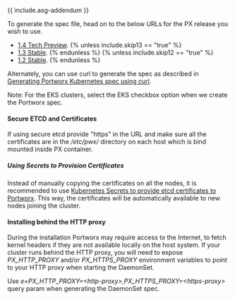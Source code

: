 {{ include.asg-addendum }}

To generate the spec file, head on to the below URLs for the PX release you wish to use.

* [1.4 Tech Preview](https://install.portworx.com/1.4/).
{% unless include.skip13 == "true" %}
* [1.3 Stable](https://install.portworx.com/1.3/).
{% endunless %}
{% unless include.skip12 == "true" %}
* [1.2 Stable](https://install.portworx.com/1.2/).
{% endunless %}

Alternately, you can use curl to generate the spec as described in [Generating Portworx Kubernetes spec using curl](/scheduler/kubernetes/px-k8s-spec-curl.html).

Note: For the EKS clusters, select the EKS checkbox option when we create the Portworx spec.

#### Secure ETCD and Certificates
If using secure etcd provide "https" in the URL and make sure all the certificates are in the _/etc/pwx/_ directory on each host which is bind mounted inside PX container.

##### Using Secrets to Provision Certificates
Instead of manually copying the certificates on all the nodes, it is recommended to use [Kubernetes Secrets to provide etcd certificates to Portworx](/scheduler/kubernetes/etcd-certs-using-secrets.html). This way, the certificates will be automatically available to new nodes joining the cluster.

#### Installing behind the HTTP proxy

During the installation Portworx may require access to the Internet, to fetch kernel headers if they are not available locally on the host system.  If your cluster runs behind the HTTP proxy, you will need to expose _PX\_HTTP\_PROXY_ and/or _PX\_HTTPS\_PROXY_ environment variables to point to your HTTP proxy when starting the DaemonSet.

Use _e=PX\_HTTP\_PROXY=\<http-proxy>,PX\_HTTPS\_PROXY=\<https-proxy>_ query param when generating the DaemonSet spec.
